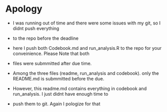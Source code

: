 # Apology
* I was running out of time and there were some issues with my git, so I didnt push everything 
* to the repo before the deadline

* here I push both Codebook.md and run_analysis.R to the repo for your conveinience. Please Note that both 
* files were submmitted after due time. 

* Among the three files (readme, run_analysis and codebook). only the README.md is submmitted before the due. 
* However, this readme.md contains everything in codebook and run_analysis. I just didnt have enough time to 
* push them to git. Again I pologize for that 
